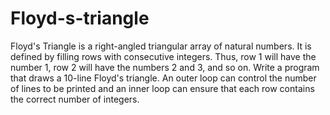 # Floyd-s-triangle

Floyd's Triangle is a right-angled triangular array of natural numbers. It is defined by filling rows with consecutive integers. Thus, row 1 will have the number 1, row 2 will have the numbers 2 and 3, and so on. Write a program that draws a 10-line Floyd's triangle. An outer loop can control the number of lines to be printed and an inner loop can ensure that each row contains the correct number of integers.

